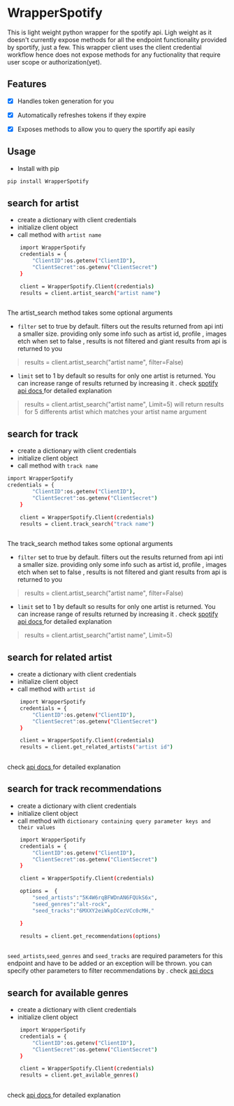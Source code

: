 

# WrapperSpotify
This is light weight python wrapper for the spotify api. Ligh weight as it doesn't currently expose methods for all the
endpoint functionality provided by sportify, just a few. This wrapper client uses the client credential workflow hence does not expose 
methods for any fuctionality that require user scope or authorization(yet).

## Features
- [x] Handles token generation for you
- [x] Automatically refreshes tokens if they expire
- [x] Exposes methods to allow you to query the sportify api easily




## Usage

- Install with pip
```bash
pip install WrapperSpotify
```



## search for artist 
- create a dictionary with client credentials
- initialize client object 
- call method with `artist name`
```bash
    import WrapperSpotify 
    credentials = {
        "ClientID":os.getenv("ClientID"),
        "ClientSecret":os.getenv("ClientSecret")
    }

    client = WrapperSpotify.Client(credentials)
    results = client.artist_search("artist name")
    
```


The artist_search method takes some optional arguments
- `filter`
set to true by default. filters out  the results returned from api inti a smaller size. providing only some info such as 
artist id, profile , images etch
when set to false , results is not filtered and giant results from api is returned to you

>results = client.artist_search("artist name", filter=False)

- `limit`
set to 1 by default so results for only one artist is returned. You can increase range of results returned by increasing it .
check [spotify api docs ](https://developer.spotify.com/documentation/web-api/reference/#/operations/search) for detailed explanation
>results = client.artist_search("artist name", Limit=5)
will return results for 5 differents artist which matches your artist name argument








## search for track 
- create a dictionary with client credentials
- initialize client object 
- call method with `track name`
```bash
import WrapperSpotify
credentials = {
        "ClientID":os.getenv("ClientID"),
        "ClientSecret":os.getenv("ClientSecret")
    }

    client = WrapperSpotify.Client(credentials)
    results = client.track_search("track name")
    
```
The track_search method takes some optional arguments
- `filter`
set to true by default. filters out  the results returned from api inti a smaller size. providing only some info such as 
artist id, profile , images etch
when set to false , results is not filtered and giant results from api is returned to you

>results = client.artist_search("artist name", filter=False)


- `limit`
set to 1 by default so results for only one artist is returned. You can increase range of results returned by increasing it .
check [spotify api docs ](https://developer.spotify.com/documentation/web-api/reference/#/operations/search) for detailed explanation
>results = client.artist_search("artist name", Limit=5)










## search for related artist 
- create a dictionary with client credentials
- initialize client object 
- call method with `artist id`
```bash
    import WrapperSpotify
    credentials = {
        "ClientID":os.getenv("ClientID"),
        "ClientSecret":os.getenv("ClientSecret")
    }

    client = WrapperSpotify.Client(credentials)
    results = client.get_related_artists("artist id")
    
```
check [api docs ](https://developer.spotify.com/documentation/web-api/reference/#/operations/get-an-artists-related-artists) for detailed explanation








## search for track recommendations
- create a dictionary with client credentials
- initialize client object 
- call method with `dictionary containing query parameter keys and their values`
```bash
    import WrapperSpotify
    credentials = {
        "ClientID":os.getenv("ClientID"),
        "ClientSecret":os.getenv("ClientSecret")
    }

    client = WrapperSpotify.Client(credentials)

    options =  {
        "seed_artists":"5K4W6rqBFWDnAN6FQUkS6x",
        "seed_genres":"alt-rock",
        "seed_tracks":"6MXXY2eiWkpDCezVCc0cMH,"

    }

    results = client.get_recommendations(options)
    
```

 `seed_artists`,`seed_genres` and `seed_tracks` are required parameters for this endpoint and have to be added or an exception will be thrown.
    you can specify other parameters to filter recommendations by . check [api docs ](https://developer.spotify.com/documentation/web-api/reference/#/operations/get-recommendations)






## search for available genres 
- create a dictionary with client credentials
- initialize client object 
```bash
    import WrapperSpotify
    credentials = {
        "ClientID":os.getenv("ClientID"),
        "ClientSecret":os.getenv("ClientSecret")
    }

    client = WrapperSpotify.Client(credentials)
    results = client.get_avilable_genres()
    
```
check [api docs ](https://developer.spotify.com/documentation/web-api/reference/#/operations/get-recommendation-genres) for detailed explanation








